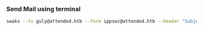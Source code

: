 ### Send Mail using terminal
```bash
swaks --to guly@attended.htb --form ippsec@attended.htb --header "Subject: Vulnerability" --body "Some text to convince him to click this link http://somelink.com" --server 10.10.10.215
```